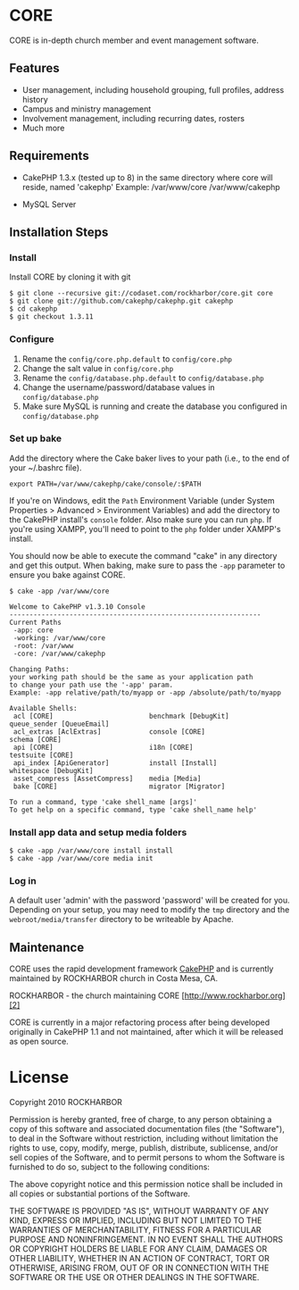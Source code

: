 # CORE

CORE is in-depth church member and event management software.

## Features

* User management, including household grouping, full profiles, address history
* Campus and ministry management
* Involvement management, including recurring dates, rosters
* Much more

## Requirements

* CakePHP 1.3.x (tested up to 8) in the same directory where core will reside,
  named 'cakephp'
  Example: 
    /var/www/core
    /var/www/cakephp

* MySQL Server

## Installation Steps

### Install

Install CORE by cloning it with git

	$ git clone --recursive git://codaset.com/rockharbor/core.git core
	$ git clone git://github.com/cakephp/cakephp.git cakephp
	$ cd cakephp
	$ git checkout 1.3.11

### Configure

1. Rename the `config/core.php.default` to `config/core.php`
2. Change the salt value in `config/core.php`
3. Rename the `config/database.php.default` to `config/database.php`
4. Change the username/password/database values in `config/database.php`
5. Make sure MySQL is running and create the database you configured in `config/database.php`

### Set up bake

Add the directory where the Cake baker lives to your path (i.e., to the end 
of your ~/.bashrc file).

	export PATH=/var/www/cakephp/cake/console/:$PATH

If you're on Windows, edit the `Path` Environment Variable (under System Properties > 
Advanced > Environment Variables) and add the directory to the CakePHP install's
`console` folder. Also make sure you can run `php`. If you're using XAMPP, you'll
need to point to the `php` folder under XAMPP's install.

You should now be able to execute the command "cake" in any directory and get this output.
When baking, make sure to pass the `-app` parameter to ensure you bake against CORE.

	$ cake -app /var/www/core

	Welcome to CakePHP v1.3.10 Console
	---------------------------------------------------------------
	Current Paths
	 -app: core
	 -working: /var/www/core
	 -root: /var/www
	 -core: /var/www/cakephp

	Changing Paths:
	your working path should be the same as your application path
	to change your path use the '-app' param.
	Example: -app relative/path/to/myapp or -app /absolute/path/to/myapp

	Available Shells:
	 acl [CORE]                        benchmark [DebugKit]              queue_sender [QueueEmail]         
	 acl_extras [AclExtras]            console [CORE]                    schema [CORE]                     
	 api [CORE]                        i18n [CORE]                       testsuite [CORE]                  
	 api_index [ApiGenerator]          install [Install]                 whitespace [DebugKit]             
	 asset_compress [AssetCompress]    media [Media]                     
	 bake [CORE]                       migrator [Migrator]               

	To run a command, type 'cake shell_name [args]'
	To get help on a specific command, type 'cake shell_name help'

### Install app data and setup media folders

	$ cake -app /var/www/core install install
	$ cake -app /var/www/core media init

### Log in

A default user 'admin' with the password 'password' will be created for you. Depending on your
setup, you may need to modify the `tmp` directory and the `webroot/media/transfer` directory
to be writeable by Apache.

## Maintenance

CORE uses the rapid development framework [CakePHP][1] and is
currently maintained by ROCKHARBOR church in Costa Mesa, CA.

ROCKHARBOR - the church maintaining CORE
[http://www.rockharbor.org][2]

CORE is currently in a major refactoring process after being developed
originally in CakePHP 1.1 and not maintained, after which it will be released
as open source.

# License 

Copyright 2010 ROCKHARBOR

Permission is hereby granted, free of charge, to any person obtaining a copy of 
this software and associated documentation files (the "Software"), to deal in 
the Software without restriction, including without limitation the rights to 
use, copy, modify, merge, publish, distribute, sublicense, and/or sell copies of
the Software, and to permit persons to whom the Software is furnished to do so, 
subject to the following conditions:

The above copyright notice and this permission notice shall be included in all 
copies or substantial portions of the Software.

THE SOFTWARE IS PROVIDED "AS IS", WITHOUT WARRANTY OF ANY KIND, EXPRESS OR 
IMPLIED, INCLUDING BUT NOT LIMITED TO THE WARRANTIES OF MERCHANTABILITY, FITNESS 
FOR A PARTICULAR PURPOSE AND NONINFRINGEMENT. IN NO EVENT SHALL THE AUTHORS OR 
COPYRIGHT HOLDERS BE LIABLE FOR ANY CLAIM, DAMAGES OR OTHER LIABILITY, WHETHER 
IN AN ACTION OF CONTRACT, TORT OR OTHERWISE, ARISING FROM, OUT OF OR IN 
CONNECTION WITH THE SOFTWARE OR THE USE OR OTHER DEALINGS IN THE SOFTWARE.

[1]: http://cakephp.org
[2]: http://rockharbor.org
